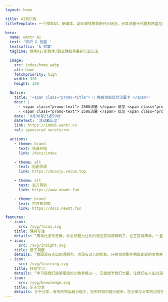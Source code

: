 ```yaml
---
layout: home

title: AI知识库
titleTemplate: 一个探索AI，新媒体，副业赚钱等最新行业玩法，分享流量卡代理和网盘拉新技巧的网站

hero:
  name: wantr AI
  text: '知识 & 技能 '
  textsuffix: '& 财富'
  tagline: 探索AI/新媒体/副业赚钱等最新行业玩法

  image:
    src: index/home.webp
    alt: home
    fetchpriority: high
    width: 320
    height: 320

  Notice:
    title: '<span class="promo-title"> 📱 免费领取低价流量卡 </span>'
    desc: |
      · <span class="promo-text"> 250G流量 </span> 低至 <span class="promo-text"> 19元/月 </span>
      · <span class="promo-text"> 250G流量 </span> 低至 <span class="promo-text"> 19元/月 </span>
    date: '9月30号23点59分'
    dateText: '活动截止至'
    link: https://10086.wantr.cn
    rel: sponsored noreferrer

  actions:
    - theme: brand
      text: 快速开始
      link: /docs/index

    - theme: alt
      text: 短剧资源
      link: https://duanju.vecom.top

    - theme: alt
      text: 百万导航
      link: https://www.newmt.fun

    - theme: brand
      text: 百万知识库
      link: https://docs.newmt.fun

features:
  - icon:
      src: /svg/focus.svg
    title: 保持专注
    details: “简单比复杂更难，你必须努力让你的想法变得清晰明了，让它变得简单。一旦你做到了简单，你就能搬动大山。” -- 乔布斯
  - icon:
      src: /svg/insight.svg
    title: 善于洞察
    details: “我既没有突出的理解力，也没有过人的机智。只在觉察那些稍纵即逝的事物并对其进行精细观察的能力上，我可能在普通人之上。” -- 达尔文
  - icon:
      src: /svg/learning.svg
    title: 持续学习
    details: “学习是我们能够掌控的少数事情之一，它能赋予我们力量，让我们在人生的道路上不断前行。” -- 沃伦・巴菲特
  - icon:
      src: /svg/knowledge.svg
    title: 乐于分享
    details: 关于分享，有形的物品越分越少，无形的知识越分越多。在记录与分享的过程中, 梳理所学, 交流所得, 必有所获。
---
```


<Home />
